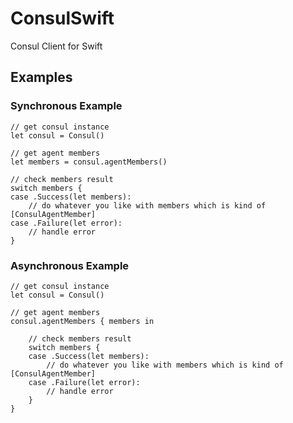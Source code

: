 # ConsulSwift
Consul Client for Swift

## Examples

### Synchronous Example

    // get consul instance
    let consul = Consul()

    // get agent members
    let members = consul.agentMembers()
    
    // check members result
    switch members {
    case .Success(let members):
        // do whatever you like with members which is kind of [ConsulAgentMember]
    case .Failure(let error):
        // handle error
    }

### Asynchronous Example

    // get consul instance
    let consul = Consul()
    
    // get agent members
    consul.agentMembers { members in
        
        // check members result
        switch members {
        case .Success(let members):
            // do whatever you like with members which is kind of [ConsulAgentMember]
        case .Failure(let error):
            // handle error
        }
    }
